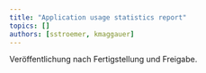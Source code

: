 ```yaml
---
title: "Application usage statistics report"
topics: []
authors: [sstroemer, kmaggauer]
---
```


Veröffentlichung nach Fertigstellung und Freigabe.
